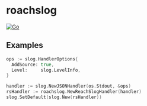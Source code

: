 # roachslog

[![Go](https://github.com/sdual/roachslog/actions/workflows/go-test.yml/badge.svg)](https://github.com/sdual/roachslog/actions/workflows/go-test.yml)

## Examples

```go
ops := slog.HandlerOptions{
  AddSource: true,
  Level:     slog.LevelInfo,
}

handler := slog.NewJSONHandler(os.Stdout, &ops)
rsHandler := roachslog.NewReachSlogHandler(handler)
slog.SetDefault(slog.New(rsHandler))

```
